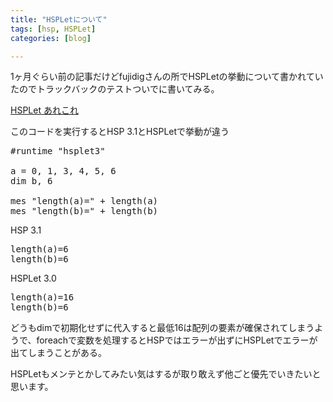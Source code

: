 ```yaml
---
title: "HSPLetについて"
tags: [hsp, HSPLet]
categories: [blog]

---
```


1ヶ月ぐらい前の記事だけどfujidigさんの所でHSPLetの挙動について書かれていたのでトラックバックのテストついでに書いてみる。

[HSPLet あれこれ][1]

このコードを実行するとHSP 3.1とHSPLetで挙動が違う

<pre>#runtime "hsplet3"

a = 0, 1, 3, 4, 5, 6
dim b, 6

mes "length(a)=" + length(a)
mes "length(b)=" + length(b)
</pre>

HSP 3.1

<pre>length(a)=6
length(b)=6
</pre>

HSPLet 3.0 

<pre>length(a)=16
length(b)=6
</pre>

どうもdimで初期化せずに代入すると最低16は配列の要素が確保されてしまうようで、foreachで変数を処理するとHSPではエラーが出ずにHSPLetでエラーが出てしまうことがある。

HSPLetもメンテとかしてみたい気はするが取り敢えず他ごと優先でいきたいと思います。

 [1]: http://d.hatena.ne.jp/chaperatta/20080805/1217938231